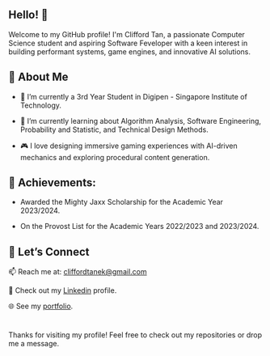 ## Hello! 👋

Welcome to my GitHub profile! I'm Clifford Tan, a passionate Computer Science student and aspiring Software Feveloper with a keen interest in building performant systems, game engines, and innovative AI solutions.

## 🚀 **About Me**

- 🔭 I’m currently a 3rd Year Student in Digipen - Singapore Institute of Technology.

- 🌱 I’m currently learning about Algorithm Analysis, Software Engineering, Probability and Statistic, and Technical Design Methods.

- 🎮 I love designing immersive gaming experiences with AI-driven mechanics and exploring procedural content generation.

## 📜 **Achievements**:

- Awarded the Mighty Jaxx Scholarship for the Academic Year 2023/2024.

- On the Provost List for the Academic Years 2022/2023 and 2023/2024.

## 🤝 **Let’s Connect**

📫 Reach me at: cliffordtanek@gmail.com

📝 Check out my [Linkedin](www.linkedin.com/in/cliffordtanek) profile.

🌐 See my [portfolio](www.cliffordtanek.weebly.com).

#
Thanks for visiting my profile! Feel free to check out my repositories or drop me a message.
